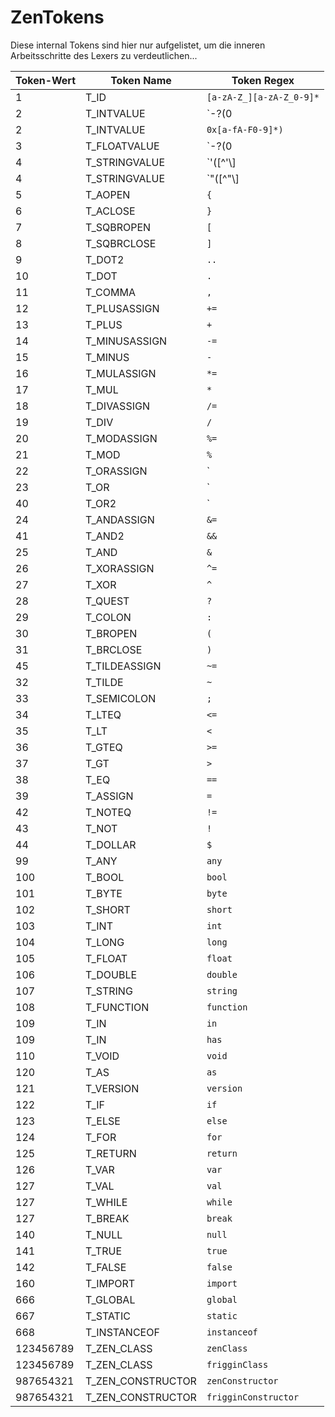 # ZenTokens

Diese internal Tokens sind hier nur aufgelistet, um die inneren Arbeitsschritte des Lexers zu verdeutlichen...


| Token-Wert | Token Name          | Token Regex                                                 |
| ---------- | ------------------- | ----------------------------------------------------------- |
| 1          | T_ID                | `[a-zA-Z_][a-zA-Z_0-9]*`                                    |
| 2          | T_INTVALUE          | `\-?(0|[1-9][0-9]*)`                                       |
| 2          | T_INTVALUE          | `0x[a-fA-F0-9]*)`                                           |
| 3          | T_FLOATVALUE        | `\-?(0|[1-9][0-9]*)\.[0-9]+([eE][\+\-]?[0-9]+)?[fFdD]?` |
| 4          | T_STRINGVALUE       | `'([^'\\]|\\(['"\\/bfnrt]|u[0-9a-fA-F]{4}))*'`        |
| 4          | T_STRINGVALUE       | `"([^"\\]|\\(['"\\/bfnrt]|u[0-9a-fA-F]{4}))*"`        |
| 5          | T_AOPEN             | `{`                                                         |
| 6          | T_ACLOSE            | `}`                                                         |
| 7          | T_SQBROPEN          | `[`                                                         |
| 8          | T_SQBRCLOSE         | `]`                                                         |
| 9          | T_DOT2              | `..`                                                        |
| 10         | T_DOT               | `.`                                                         |
| 11         | T_COMMA             | `,`                                                         |
| 12         | T_PLUSASSIGN        | `+=`                                                        |
| 13         | T_PLUS              | `+`                                                         |
| 14         | T_MINUSASSIGN       | `-=`                                                        |
| 15         | T_MINUS             | `-`                                                         |
| 16         | T_MULASSIGN         | `*=`                                                        |
| 17         | T_MUL               | `*`                                                         |
| 18         | T_DIVASSIGN         | `/=`                                                        |
| 19         | T_DIV               | `/`                                                         |
| 20         | T_MODASSIGN         | `%=`                                                        |
| 21         | T_MOD               | `%`                                                         |
| 22         | T_ORASSIGN          | `|=`                                                        |
| 23         | T_OR                | `|`                                                         |
| 40         | T_OR2               | `||`                                                        |
| 24         | T_ANDASSIGN         | `&=`                                                    |
| 41         | T_AND2              | `&&`                                                |
| 25         | T_AND               | `&`                                                     |
| 26         | T_XORASSIGN         | `^=`                                                        |
| 27         | T_XOR               | `^`                                                         |
| 28         | T_QUEST             | `?`                                                         |
| 29         | T_COLON             | `:`                                                         |
| 30         | T_BROPEN            | `(`                                                         |
| 31         | T_BRCLOSE           | `)`                                                         |
| 45         | T_TILDEASSIGN       | `~=`                                                        |
| 32         | T_TILDE             | `~`                                                         |
| 33         | T_SEMICOLON         | `;`                                                         |
| 34         | T_LTEQ              | `<=`                                                     |
| 35         | T_LT                | `<`                                                      |
| 36         | T_GTEQ              | `>=`                                                     |
| 37         | T_GT                | `>`                                                      |
| 38         | T_EQ                | `==`                                                        |
| 39         | T_ASSIGN            | `=`                                                         |
| 42         | T_NOTEQ             | `!=`                                                        |
| 43         | T_NOT               | `!`                                                         |
| 44         | T_DOLLAR            | `$`                                                         |
| 99         | T_ANY               | `any`                                                       |
| 100        | T_BOOL              | `bool`                                                      |
| 101        | T_BYTE              | `byte`                                                      |
| 102        | T_SHORT             | `short`                                                     |
| 103        | T_INT               | `int`                                                       |
| 104        | T_LONG              | `long`                                                      |
| 105        | T_FLOAT             | `float`                                                     |
| 106        | T_DOUBLE            | `double`                                                    |
| 107        | T_STRING            | `string`                                                    |
| 108        | T_FUNCTION          | `function`                                                  |
| 109        | T_IN                | `in`                                                        |
| 109        | T_IN                | `has`                                                       |
| 110        | T_VOID              | `void`                                                      |
| 120        | T_AS                | `as`                                                        |
| 121        | T_VERSION           | `version`                                                   |
| 122        | T_IF                | `if`                                                        |
| 123        | T_ELSE              | `else`                                                      |
| 124        | T_FOR               | `for`                                                       |
| 125        | T_RETURN            | `return`                                                    |
| 126        | T_VAR               | `var`                                                       |
| 127        | T_VAL               | `val`                                                       |
| 127        | T_WHILE             | `while`                                                     |
| 127        | T_BREAK             | `break`                                                     |
| 140        | T_NULL              | `null`                                                      |
| 141        | T_TRUE              | `true`                                                      |
| 142        | T_FALSE             | `false`                                                     |
| 160        | T_IMPORT            | `import`                                                    |
| 666        | T_GLOBAL            | `global`                                                    |
| 667        | T_STATIC            | `static`                                                    |
| 668        | T_INSTANCEOF        | `instanceof`                                                |
| 123456789  | T_ZEN_CLASS       | `zenClass`                                                  |
| 123456789  | T_ZEN_CLASS       | `frigginClass`                                              |
| 987654321  | T_ZEN_CONSTRUCTOR | `zenConstructor`                                            |
| 987654321  | T_ZEN_CONSTRUCTOR | `frigginConstructor`                                        |
